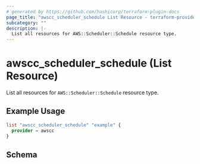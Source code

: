 ```yaml
---
# generated by https://github.com/hashicorp/terraform-plugin-docs
page_title: "awscc_scheduler_schedule List Resource - terraform-provider-awscc"
subcategory: ""
description: |-
  List all resources for AWS::Scheduler::Schedule resource type.
---
```


# awscc_scheduler_schedule (List Resource)

List all resources for `AWS::Scheduler::Schedule` resource type.

## Example Usage

```terraform
list "awscc_scheduler_schedule" "example" {
  provider = awscc
}
```

<!-- schema generated by tfplugindocs -->
## Schema
